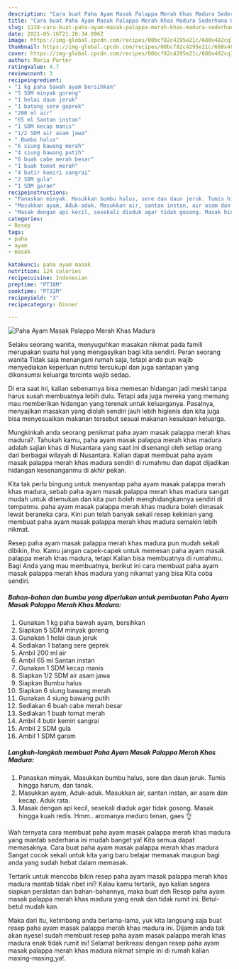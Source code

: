 ```yaml
---
description: "Cara buat Paha Ayam Masak Palappa Merah Khas Madura Sederhana Untuk Jualan"
title: "Cara buat Paha Ayam Masak Palappa Merah Khas Madura Sederhana Untuk Jualan"
slug: 1138-cara-buat-paha-ayam-masak-palappa-merah-khas-madura-sederhana-untuk-jualan
date: 2021-05-16T21:28:34.896Z
image: https://img-global.cpcdn.com/recipes/00bcf82c4295e21c/680x482cq70/paha-ayam-masak-palappa-merah-khas-madura-foto-resep-utama.jpg
thumbnail: https://img-global.cpcdn.com/recipes/00bcf82c4295e21c/680x482cq70/paha-ayam-masak-palappa-merah-khas-madura-foto-resep-utama.jpg
cover: https://img-global.cpcdn.com/recipes/00bcf82c4295e21c/680x482cq70/paha-ayam-masak-palappa-merah-khas-madura-foto-resep-utama.jpg
author: Maria Porter
ratingvalue: 4.7
reviewcount: 3
recipeingredient:
- "1 kg paha bawah ayam bersihkan"
- "5 SDM minyak goreng"
- "1 helai daun jeruk"
- "1 batang sere geprek"
- "200 ml air"
- "65 ml Santan instan"
- "1 SDM kecap manis"
- "1/2 SDM air asam jawa"
- " Bumbu halus"
- "6 siung bawang merah"
- "4 siung bawang putih"
- "6 buah cabe merah besar"
- "1 buah tomat merah"
- "4 butir kemiri sangrai"
- "2 SDM gula"
- "1 SDM garam"
recipeinstructions:
- "Panaskan minyak. Masukkan bumbu halus, sere dan daun jeruk. Tumis hingga harum, dan tanak."
- "Masukkan ayam, Aduk-aduk. Masukkan air, santan instan, air asam dan kecap. Aduk rata."
- "Masak dengan api kecil, sesekali diaduk agar tidak gosong. Masak hingga kuah redis. Hmm.. aromanya meduro tenan, gaes 👌"
categories:
- Resep
tags:
- paha
- ayam
- masak

katakunci: paha ayam masak 
nutrition: 124 calories
recipecuisine: Indonesian
preptime: "PT38M"
cooktime: "PT32M"
recipeyield: "3"
recipecategory: Dinner

---
```



![Paha Ayam Masak Palappa Merah Khas Madura](https://img-global.cpcdn.com/recipes/00bcf82c4295e21c/680x482cq70/paha-ayam-masak-palappa-merah-khas-madura-foto-resep-utama.jpg)

Selaku seorang wanita, menyuguhkan masakan nikmat pada famili merupakan suatu hal yang mengasyikan bagi kita sendiri. Peran seorang  wanita Tidak saja menangani rumah saja, tetapi anda pun wajib menyediakan keperluan nutrisi tercukupi dan juga santapan yang dikonsumsi keluarga tercinta wajib sedap.

Di era  saat ini, kalian sebenarnya bisa memesan hidangan jadi meski tanpa harus susah membuatnya lebih dulu. Tetapi ada juga mereka yang memang mau memberikan hidangan yang terenak untuk keluarganya. Pasalnya, menyajikan masakan yang diolah sendiri jauh lebih higienis dan kita juga bisa menyesuaikan makanan tersebut sesuai makanan kesukaan keluarga. 



Mungkinkah anda seorang penikmat paha ayam masak palappa merah khas madura?. Tahukah kamu, paha ayam masak palappa merah khas madura adalah sajian khas di Nusantara yang saat ini disenangi oleh setiap orang dari berbagai wilayah di Nusantara. Kalian dapat membuat paha ayam masak palappa merah khas madura sendiri di rumahmu dan dapat dijadikan hidangan kesenanganmu di akhir pekan.

Kita tak perlu bingung untuk menyantap paha ayam masak palappa merah khas madura, sebab paha ayam masak palappa merah khas madura sangat mudah untuk ditemukan dan kita pun boleh menghidangkannya sendiri di tempatmu. paha ayam masak palappa merah khas madura boleh dimasak lewat beraneka cara. Kini pun telah banyak sekali resep kekinian yang membuat paha ayam masak palappa merah khas madura semakin lebih nikmat.

Resep paha ayam masak palappa merah khas madura pun mudah sekali dibikin, lho. Kamu jangan capek-capek untuk memesan paha ayam masak palappa merah khas madura, tetapi Kalian bisa membuatnya di rumahmu. Bagi Anda yang mau membuatnya, berikut ini cara membuat paha ayam masak palappa merah khas madura yang nikamat yang bisa Kita coba sendiri.

<!--inarticleads1-->

##### Bahan-bahan dan bumbu yang diperlukan untuk pembuatan Paha Ayam Masak Palappa Merah Khas Madura:

1. Gunakan 1 kg paha bawah ayam, bersihkan
1. Siapkan 5 SDM minyak goreng
1. Gunakan 1 helai daun jeruk
1. Sediakan 1 batang sere geprek
1. Ambil 200 ml air
1. Ambil 65 ml Santan instan
1. Gunakan 1 SDM kecap manis
1. Siapkan 1/2 SDM air asam jawa
1. Siapkan  Bumbu halus
1. Siapkan 6 siung bawang merah
1. Gunakan 4 siung bawang putih
1. Sediakan 6 buah cabe merah besar
1. Sediakan 1 buah tomat merah
1. Ambil 4 butir kemiri sangrai
1. Ambil 2 SDM gula
1. Ambil 1 SDM garam




<!--inarticleads2-->

##### Langkah-langkah membuat Paha Ayam Masak Palappa Merah Khas Madura:

1. Panaskan minyak. Masukkan bumbu halus, sere dan daun jeruk. Tumis hingga harum, dan tanak.
1. Masukkan ayam, Aduk-aduk. Masukkan air, santan instan, air asam dan kecap. Aduk rata.
1. Masak dengan api kecil, sesekali diaduk agar tidak gosong. Masak hingga kuah redis. Hmm.. aromanya meduro tenan, gaes 👌




Wah ternyata cara membuat paha ayam masak palappa merah khas madura yang mantab sederhana ini mudah banget ya! Kita semua dapat memasaknya. Cara buat paha ayam masak palappa merah khas madura Sangat cocok sekali untuk kita yang baru belajar memasak maupun bagi anda yang sudah hebat dalam memasak.

Tertarik untuk mencoba bikin resep paha ayam masak palappa merah khas madura mantab tidak ribet ini? Kalau kamu tertarik, ayo kalian segera siapkan peralatan dan bahan-bahannya, maka buat deh Resep paha ayam masak palappa merah khas madura yang enak dan tidak rumit ini. Betul-betul mudah kan. 

Maka dari itu, ketimbang anda berlama-lama, yuk kita langsung saja buat resep paha ayam masak palappa merah khas madura ini. Dijamin anda tak akan nyesel sudah membuat resep paha ayam masak palappa merah khas madura enak tidak rumit ini! Selamat berkreasi dengan resep paha ayam masak palappa merah khas madura nikmat simple ini di rumah kalian masing-masing,ya!.

